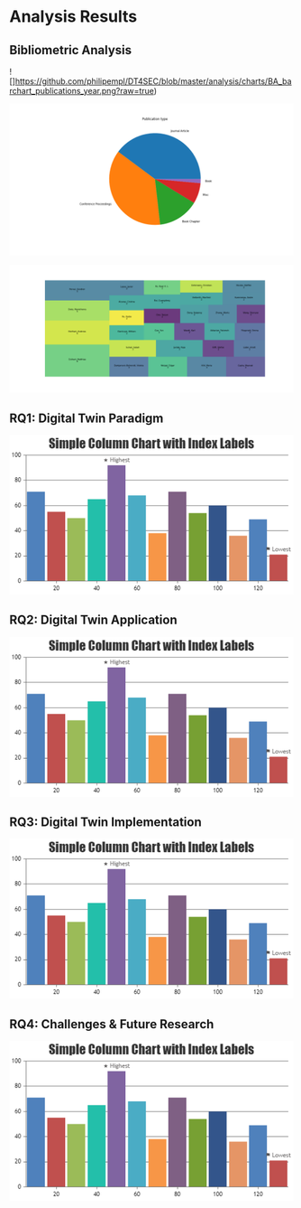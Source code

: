 # Analysis Results

## Bibliometric Analysis

![]https://github.com/philipempl/DT4SEC/blob/master/analysis/charts/BA_barchart_publications_year.png?raw=true)

![](https://github.com/philipempl/DT4SEC/blob/master/analysis/charts/BA_piechart_publication_type.png?raw=true)

![](https://github.com/philipempl/DT4SEC/blob/master/analysis/charts/BA_treemap_author_frequency.png?raw=true)

## RQ1: Digital Twin Paradigm

![](https://github.com/philipempl/DT4SEC/blob/master/analysis/charts/chart.png?raw=true)

## RQ2: Digital Twin Application

![](https://github.com/philipempl/DT4SEC/blob/master/analysis/charts/chart.png?raw=true)

## RQ3: Digital Twin Implementation

![](https://github.com/philipempl/DT4SEC/blob/master/analysis/charts/chart.png?raw=true)

## RQ4: Challenges & Future Research

![](https://github.com/philipempl/DT4SEC/blob/master/analysis/charts/chart.png?raw=true)
